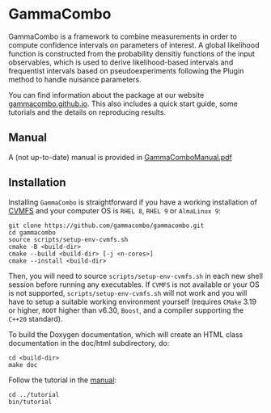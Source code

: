 # GammaCombo

GammaCombo is a framework to combine measurements in order to compute
confidence intervals on parameters of interest. A global likelihood function is
constructed from the probability densitiy functions of the input observables,
which is used to derive likelihood-based intervals and frequentist intervals
based on pseudoexperiments following the Plugin method to handle nuisance
parameters.

You can find information about the package at our website
[gammacombo.github.io](https://gammacombo.github.io).
This also includes a quick start guide, some tutorials and the details on
reproducing results.

## Manual

A (not up-to-date) manual is provided in
[GammaComboManual.pdf](https://gammacombo.github.io/manual.pdf)

## Installation

Installing `GammaCombo` is straightforward if you have a working installation of
[CVMFS](https://cernvm.cern.ch/fs/) and your computer OS is `RHEL 8`, `RHEL 9`
or `AlmaLinux 9`:

    git clone https://github.com/gammacombo/gammacombo.git
    cd gammacombo
    source scripts/setup-env-cvmfs.sh
    cmake -B <build-dir>
    cmake --build <build-dir> [-j <n-cores>]
    cmake --install <build-dir>

Then, you will need to source `scripts/setup-env-cvmfs.sh` in each new shell
session before running any executables.
If `CVMFS` is not available or your OS is not supported,
`scripts/setup-env-cvmfs.sh` will not work and you will have to setup a suitable
working environment yourself (requires `CMake` 3.19 or higher, `ROOT` higher
than v6.30, `Boost`, and a compiler supporting the `C++20` standard).

To build the Doxygen documentation, which will create an HTML class documentation in
the doc/html subdirectory, do:

    cd <build-dir>
    make doc

Follow the tutorial in the [manual](http://gammacombo.hepforge.org/web/HTML/GammaComboManual.pdf):

    cd ../tutorial
    bin/tutorial
